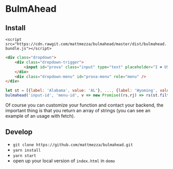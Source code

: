 BulmAhead
======

## Install

`<script src="https://cdn.rawgit.com/mattmezza/bulmahead/master/dist/bulmahead.bundle.js"></script>`

```html
<div class="dropdown">
    <div class="dropdown-trigger">
        <input id="prova" class="input" type="text" placeholder="I ❤️ USA" aria-haspopup="true" aria-controls="prova-menu">
    </div>
    <div class="dropdown-menu" id="prova-menu" role="menu" />
</div>
```

```js
let st = [{label: 'Alabama', value: 'AL'}, ..., {label: 'Wyoming', value: 'WY'}]
bulmahead('input-id', 'menu-id', v => new Promise((rs,rj) => rs(st.filter(s=>s.startsWith(v))), 200, 2);
```

Of course you can customize your function and contact your backend, the important thing is that you return an array of strings (you can see an example of an usage with fetch).

## Develop

- `git clone https://github.com/mattmezza/bulmahead.git`
- `yarn install`
- `yarn start`
- open up your local version of `index.html` in `demo`
